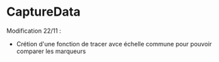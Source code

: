 # CaptureData

Modification 22/11 :

- Crétion d'une fonction de tracer avce échelle commune pour pouvoir comparer les marqueurs

